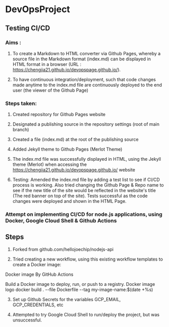 # DevOpsProject


## Testing CI/CD

### Aims : 

1. To create a Markdown to HTML converter via Github Pages, whereby a source file in the Markdown format (index.md) can be displayed in HTML format in a browser (URL : https://chengjia21.github.io/devopspage.github.io/).

2. To have continuous integration/deployment, such that code changes made anytime to the index.md file are continuously deployed to the end user (the viewer of the Github Page)

### Steps taken:

1) Created repository for Github Pages website

2) Designated a publishing source in the repository settings (root of main branch)

3) Created a file (index.md) at the root of the publishing source

4) Added Jekyll theme to Github Pages (Merlot Theme)

5) The index.md file was successfully displayed in HTML, using the Jekyll theme (Merlot) when accessing the https://chengjia21.github.io/devopspage.github.io/ website

6) Testing: Amended the index.md file by adding a test list to see if CI/CD process is working. Also tried changing the Github Page & Repo name to see if the new title of the site would be reflected in the website's title (The red banner on top of the site). Tests successful as the code changes were deployed and shown in the HTML Page. 






### Attempt on implementing CI/CD for node.js applications, using Docker, Google Cloud Shell & Github Actions


## Steps
1) Forked from github.com/hellojoechip/nodejs-api 

2) Tried creating a new workflow, using this existing workflow templates to create a Docker image:

Docker image
By GitHub Actions

Build a Docker image to deploy, run, or push to a registry.
Docker image logo
docker build . --file Dockerfile --tag my-image-name:$(date +%s)


3) Set up Github Secrets for the variables GCP_EMAIL, GCP_CREDENTIALS, etc

4) Attempted to try Google Cloud Shell to run/deploy the project, but was unsuccessful.
